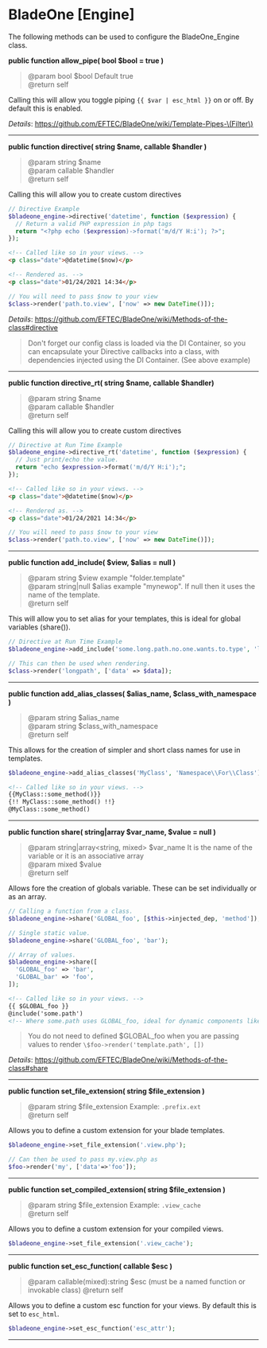 # BladeOne \[Engine]

The following methods can be used to configure the BladeOne_Engine class.


**public function allow_pipe( bool $bool = true )**
> @param bool $bool Default true  
> @return self  

Calling this will allow you toggle piping `{{ $var | esc_html }}` on or off. By default this is enabled.  

*Details*: https://github.com/EFTEC/BladeOne/wiki/Template-Pipes-\(Filter\)

---

**public function directive( string $name, callable $handler )**
> @param string   $name  
> @param callable $handler  
> @return self  

Calling this will allow you to create custom directives
```php
// Directive Example
$bladeone_engine->directive('datetime', function ($expression) {
  // Return a valid PHP expression in php tags
  return "<?php echo ($expression)->format('m/d/Y H:i'); ?>";
});
```
```html
<!-- Called like so in your views. -->
<p class="date">@datetime($now)</p> 

<!-- Rendered as. -->
<p class="date">01/24/2021 14:34</p>
```
```php
// You will need to pass $now to your view
$class->render('path.to.view', ['now' => new DateTime()]);
```

*Details*: https://github.com/EFTEC/BladeOne/wiki/Methods-of-the-class#directive

> Don't forget our config class is loaded via the DI Container, so you can encapsulate your Directive callbacks into a class, with dependencies injected using the DI Container. (See above example)
---

**public function directive_rt( string $name, callable $handler)**
> @param string   $name  
> @param callable $handler  
> @return self  

Calling this will allow you to create custom directives
```php
// Directive at Run Time Example
$bladeone_engine->directive_rt('datetime', function ($expression) {
  // Just print/echo the value.
  return "echo $expression->format('m/d/Y H:i');";
});
```
```html
<!-- Called like so in your views. -->
<p class="date">@datetime($now)</p> 

<!-- Rendered as. -->
<p class="date">01/24/2021 14:34</p>
```
```php
// You will need to pass $now to your view
$class->render('path.to.view', ['now' => new DateTime()]);
```
---

**public function add_include( $view, $alias = null )**
> @param string      $view  example "folder.template"  
> @param string|null $alias example "mynewop". If null then it uses the name of the template.  
> @return self  

This will allow you to set alias for your templates, this is ideal for global variables (share()).
```php
// Directive at Run Time Example
$bladeone_engine->add_include('some.long.path.no.one.wants.to.type', 'longpath');

// This can then be used when rendering.
$class->render('longpath', ['data' => $data]);
```
---

**public function add_alias_classes( $alias_name, $class_with_namespace )**
> @param string $alias_name  
> @param string $class_with_namespace  
> @return self  
 
This allows for the creation of simpler and short class names for use in templates.
```php
$bladeone_engine->add_alias_classes('MyClass', 'Namespace\\For\\Class');
```
```html
<!-- Called like so in your views. -->
{{MyClass::some_method()}}
{!! MyClass::some_method() !!}
@MyClass::some_method()
```

---

**public function share( string|array $var_name, $value = null )**
> @param string|array<string, mixed> $var_name It is the name of the variable or it is an associative array  
> @param mixed        $value  
> @return self

Allows fore the creation of globals variable. These can be set individually or as an array.
```php
// Calling a function from a class.
$bladeone_engine->share('GLOBAL_foo', [$this->injected_dep, 'method']);

// Single static value.
$bladeone_engine->share('GLOBAL_foo', 'bar');

// Array of values.
$bladeone_engine->share([
  'GLOBAL_foo' => 'bar',
  'GLOBAL_bar' => 'foo',
]);
```
```html
<!-- Called like so in your views. -->
{{ $GLOBAL_foo }}
@include('some.path') 
<!-- Where some.path uses GLOBAL_foo, ideal for dynamic components like nav menus >
```
> You do not need to defined \$GLOBAL_foo when you are passing values to render `\$foo->render('template.path', [])`

*Details*: https://github.com/EFTEC/BladeOne/wiki/Methods-of-the-class#share

---

**public function set_file_extension( string $file_extension )**
> @param string $file_extension Example: `.prefix.ext`  
> @return self  
 
Allows you to define a custom extension for your blade templates.
```php
$bladeone_engine->set_file_extension('.view.php');

// Can then be used to pass my.view.php as
$foo->render('my', ['data'=>'foo']);
```

---

**public function set_compiled_extension( string $file_extension )**
> @param string $file_extension  Example: `.view_cache`   
> @return self  
 
Allows you to define a custom extension for your compiled views.
```php
$bladeone_engine->set_file_extension('.view_cache');
```
---

**public function set_esc_function( callable $esc )**
> @param callable(mixed):string $esc (must be a named function or invokable class) 
> @return self  
 
Allows you to define a custom esc function for your views. By default this is set to `esc_html`.
```php
$bladeone_engine->set_esc_function('esc_attr');
```
---
